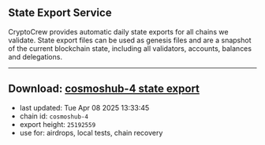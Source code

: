 ## State Export Service
CryptoCrew provides automatic daily state exports for all chains we validate. State export files can be used as genesis files and are a snapshot of the current blockchain state, including all validators, accounts, balances and delegations.

---
**Download: [cosmoshub-4 state export](https://dl-eu2.ccvalidators.com/SERVICE/cosmoshub/cosmoshub-4_export_25192559.json)**
---

- last updated: Tue Apr 08 2025 13:33:45
- chain id: `cosmoshub-4`
- export height: `25192559`
- use for: airdrops, local tests, chain recovery
